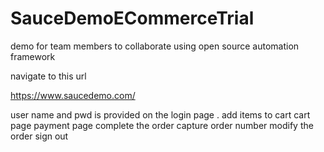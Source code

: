 # SauceDemoECommerceTrial
demo for team members to collaborate using open source automation framework 


navigate to this url 

https://www.saucedemo.com/ 

user name and pwd is provided on the login page .
add items to cart 
cart page 
payment page
complete the order
capture order number 
modify the order 
sign out
